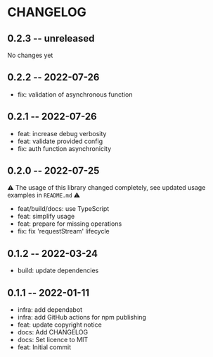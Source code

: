 # CHANGELOG

## 0.2.3 -- unreleased

No changes yet

## 0.2.2 -- 2022-07-26

- fix: validation of asynchronous function

## 0.2.1 -- 2022-07-26

- feat: increase debug verbosity
- feat: validate provided config
- fix: auth function asynchronicity

## 0.2.0 -- 2022-07-25

:warning: The usage of this library changed completely, see updated usage
examples in `README.md` :warning:

- feat/build/docs: use TypeScript
- feat: simplify usage
- feat: prepare for missing operations
- fix: fix 'requestStream' lifecycle

## 0.1.2 -- 2022-03-24
- build: update dependencies

## 0.1.1 -- 2022-01-11

- infra: add dependabot
- infra: add GitHub actions for npm publishing
- feat: update copyright notice
- docs: Add CHANGELOG
- docs: Set licence to MIT
- feat: Initial commit
